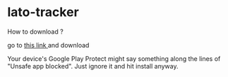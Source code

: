 # lato-tracker

How to download ?

go to 
<a href="https://deepbag.github.io/jake-xy/lato-tracker/master/app/release/app-release.apk" target="_blank">
this link
</a>
and download


Your device's Google Play Protect might say something along the lines of "Unsafe app blocked". Just ignore it and hit install anyway.
